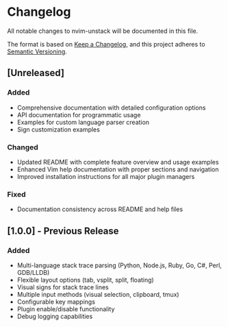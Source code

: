 # Changelog

All notable changes to nvim-unstack will be documented in this file.

The format is based on [Keep a Changelog](https://keepachangelog.com/en/1.0.0/),
and this project adheres to [Semantic Versioning](https://semver.org/spec/v2.0.0.html).

## [Unreleased]

### Added
- Comprehensive documentation with detailed configuration options
- API documentation for programmatic usage
- Examples for custom language parser creation
- Sign customization examples

### Changed  
- Updated README with complete feature overview and usage examples
- Enhanced Vim help documentation with proper sections and navigation
- Improved installation instructions for all major plugin managers

### Fixed
- Documentation consistency across README and help files

## [1.0.0] - Previous Release

### Added
- Multi-language stack trace parsing (Python, Node.js, Ruby, Go, C#, Perl, GDB/LLDB)
- Flexible layout options (tab, vsplit, split, floating)
- Visual signs for stack trace lines
- Multiple input methods (visual selection, clipboard, tmux)
- Configurable key mappings
- Plugin enable/disable functionality
- Debug logging capabilities

